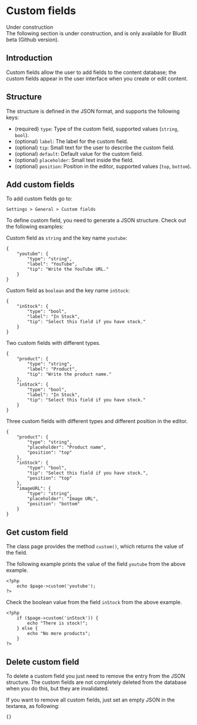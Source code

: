 # Custom fields
<!-- position: 7 -->

<div class="note">
<div class="title">Under construction</div>
The following section is under construction, and is only available for Bludit beta (Github version).
</div>

## Introduction
Custom fields allow the user to add fields to the content database; the custom fields appear in the user interface when you create or edit content.

## Structure
The structure is defined in the JSON format, and supports the following keys:
- (required) `type`: Type of the custom field, supported values (`string`, `bool`).
- (optional) `label`: The label for the custom field.
- (optional) `tip`: Small text for the user to describe the custom field.
- (optional) `default`: Default value for the custom field.
- (optional) `placeholder`: Small text inside the field.
- (optional) `position`: Position in the editor, supported values (`top`, `bottom`).

## Add custom fields
To add custom fields go to:
```
Settings > General > Custom fields
```

To define custom field, you need to generate a JSON structure. Check out the following examples:

Custom field as `string` and the key name `youtube`:
```
{
    "youtube": {
        "type": "string",
        "label": "YouTube",
        "tip": "Write the YouTube URL."
    }
}
```

Custom field as `boolean` and the key name `inStock`:
```
{
    "inStock": {
        "type": "bool",
        "label": "In Stock",
        "tip": "Select this field if you have stock."
    }
}
```

Two custom fields with different types.
```
{
    "product": {
        "type": "string",
        "label": "Product",
        "tip": "Write the product name."
    },
    "inStock": {
        "type": "bool",
        "label": "In Stock",
        "tip": "Select this field if you have stock."
    }
}
```

Three custom fields with different types and different position in the editor.
```
{
    "product": {
        "type": "string",
		"placeholder": "Product name",
		"position": "top"
    },
    "inStock": {
        "type": "bool",
        "tip": "Select this field if you have stock.",
		"position": "top"
    },
    "imageURL": {
        "type": "string",
		"placeholder": "Image URL",
		"position": "bottom"
    }
}
```

## Get custom field
The class page provides the method `custom()`, which returns the value of the field.

The following example prints the value of the field `youtube` from the above example.
```
<?php
    echo $page->custom('youtube');
?>
```

Check the boolean value from the field `inStock` from the above example.
```
<?php
    if ($page->custom('inStock')) {
        echo "There is stock!";
    } else {
        echo "No more products";
    }
?>
```

## Delete custom field
To delete a custom field you just need to remove the entry from the JSON structure. The custom fields are not completely deleted from the database when you do this, but they are invalidated.

If you want to remove all custom fields, just set an empty JSON in the textarea, as following:
```
{}
```